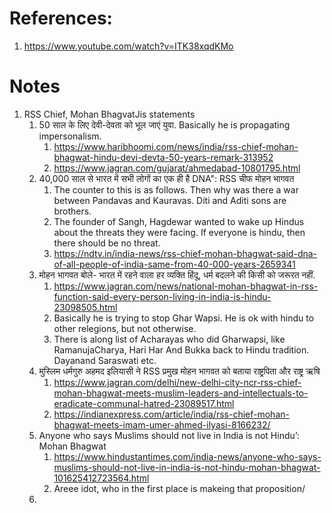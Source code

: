 
# References: 
1. https://www.youtube.com/watch?v=ITK38xqdKMo

# Notes
1. RSS Chief, Mohan BhagvatJis statements
   1. 50 साल के लिए देवी-देवता को भूल जाएं युवा. Basically he is propagating impersonalism. 
      1. https://www.haribhoomi.com/news/india/rss-chief-mohan-bhagwat-hindu-devi-devta-50-years-remark-313952
      2. https://www.jagran.com/gujarat/ahmedabad-10801795.html
   2. 40,000 साल से भारत में सभी लोगों का एक ही है DNA": RSS चीफ मोहन भागवत
      1. The counter to this is as follows. Then why was there a war between Pandavas and Kauravas. Diti and Aditi sons are brothers. 
      2. The founder of Sangh, Hagdewar wanted to wake up Hindus about the threats they were facing. If everyone is hindu, then there should be no threat.
      3. https://ndtv.in/india-news/rss-chief-mohan-bhagwat-said-dna-of-all-people-of-india-same-from-40-000-years-2659341
   3. मोहन भागवत बोले- भारत में रहने वाला हर व्यक्ति हिंदू, धर्म बदलने की किसी को जरूरत नहीं. 
      1. https://www.jagran.com/news/national-mohan-bhagwat-in-rss-function-said-every-person-living-in-india-is-hindu-23098505.html
      2. Basically he is trying to stop Ghar Wapsi. He is ok with hindu to other relegions, but not otherwise.
      3. There is along list of Acharayas who did Gharwapsi, like RamanujaCharya, Hari Har And Bukka back to Hindu tradition. Dayanand Saraswati etc.
   4. मुस्लिम धर्मगुरु अहमद इलियासी ने RSS प्रमुख मोहन भागवत को बताया राष्ट्रपिता और राष्ट्र ऋषि
      1. https://www.jagran.com/delhi/new-delhi-city-ncr-rss-chief-mohan-bhagwat-meets-muslim-leaders-and-intellectuals-to-eradicate-communal-hatred-23089517.html
      2. https://indianexpress.com/article/india/rss-chief-mohan-bhagwat-meets-imam-umer-ahmed-ilyasi-8166232/
   5. Anyone who says Muslims should not live in India is not Hindu’: Mohan Bhagwat
      1. https://www.hindustantimes.com/india-news/anyone-who-says-muslims-should-not-live-in-india-is-not-hindu-mohan-bhagwat-101625412723564.html
      2. Areee idot, who in the first place is makeing that proposition/
   6. 